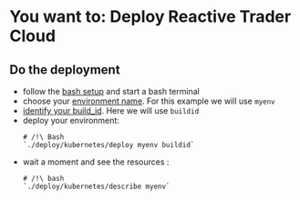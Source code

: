 # You want to: Deploy Reactive Trader Cloud

## Do the deployment
- follow the [bash setup][bash-setup] and start a bash terminal
- choose your [environment name][environment-name]. For this example we will use `myenv`
- [identify your build_id][build-id]. Here we will use `buildid`
- deploy your environment:
    ```
    # /!\ Bash
    `./deploy/kubernetes/deploy myenv buildid`
    ```
- wait a moment and see the resources :
    ```
    # /!\ bash
    `./deploy/kubernetes/describe myenv`
    ```

[environment-name]: ./environment-name.md
[build-id]: ./build_id.md
[bash-setup]: ./bash-setup.md
